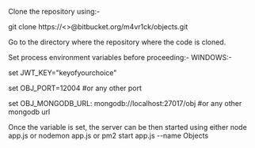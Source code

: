 Clone the repository using:-

git clone https://<>@bitbucket.org/m4vr1ck/objects.git

Go to the directory where the repository where the code is cloned.

Set process environment variables before proceeding:- WINDOWS:-

set JWT_KEY="keyofyourchoice"

set OBJ_PORT=12004 #or any other port

set OBJ_MONGODB_URL: mongodb://localhost:27017/obj #or any other mongodb url

Once the variable is set, the server can be then started using either node app.js or nodemon app.js or pm2 start app.js --name Objects
